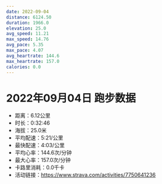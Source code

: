 ```yaml
---
date: 2022-09-04
distance: 6124.50
duration: 1966.0
elevation: 25.0
avg_speed: 11.21
max_speed: 14.76
avg_pace: 5.35
max_pace: 4.07
avg_heartrate: 144.6
max_heartrate: 157.0
calories: 0.0
---
```


# 2022年09月04日 跑步数据

- 距离：6.12公里
- 时长：0:32:46
- 海拔：25.0米
- 平均配速：5:21/公里
- 最快配速：4:03/公里
- 平均心率：144.6次/分钟
- 最大心率：157.0次/分钟
- 卡路里消耗：0.0千卡
- 活动链接：https://www.strava.com/activities/7750641236
